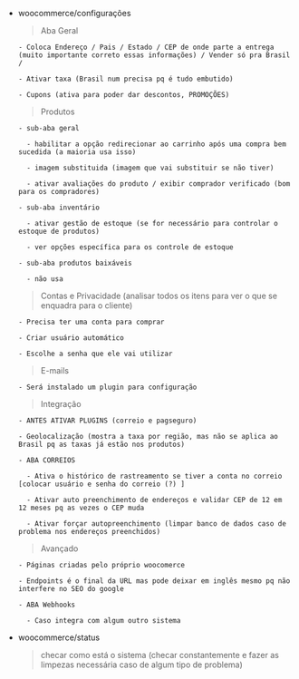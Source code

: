 - woocommerce/configurações

    > Aba Geral
    
      - Coloca Endereço / Pais / Estado / CEP de onde parte a entrega (muito importante correto essas informações) / Vender só pra Brasil / 

      - Ativar taxa (Brasil num precisa pq é tudo embutido)

      - Cupons (ativa para poder dar descontos, PROMOÇÕES)

    > Produtos

      - sub-aba geral

        - habilitar a opção redirecionar ao carrinho após uma compra bem sucedida (a maioria usa isso)

        - imagem substituida (imagem que vai substituir se não tiver)

        - ativar avaliações do produto / exibir comprador verificado (bom para os compradores)

      - sub-aba inventário

        - ativar gestão de estoque (se for necessário para controlar o estoque de produtos)

        - ver opções específica para os controle de estoque

      - sub-aba produtos baixáveis

        - não usa

    > Contas e Privacidade (analisar todos os itens para ver o que se enquadra para o cliente)

      - Precisa ter uma conta para comprar

      - Criar usuário automático

      - Escolhe a senha que ele vai utilizar

    > E-mails

      - Será instalado um plugin para configuração

    > Integração

      - ANTES ATIVAR PLUGINS (correio e pagseguro)

      - Geolocalização (mostra a taxa por região, mas não se aplica ao Brasil pq as taxas já estão nos produtos)

      - ABA CORREIOS

        - Ativa o histórico de rastreamento se tiver a conta no correio [colocar usuário e senha do correio (?) ]

        - Ativar auto preenchimento de endereços e validar CEP de 12 em 12 meses pq as vezes o CEP muda

        - Ativar forçar autopreenchimento (limpar banco de dados caso de problema nos endereços preenchidos)

    > Avançado

      - Páginas criadas pelo próprio woocomerce

      - Endpoints é o final da URL mas pode deixar em inglês mesmo pq não interfere no SEO do google

      - ABA Webhooks

        - Caso integra com algum outro sistema

- woocommerce/status
 
    > checar como está o sistema (checar constantemente e fazer as limpezas necessária caso de algum tipo de problema)